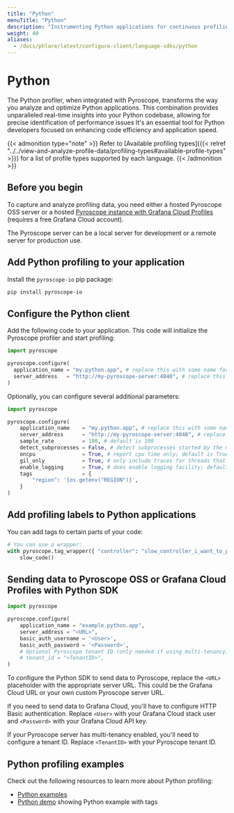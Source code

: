 ```yaml
---
title: "Python"
menuTitle: "Python"
description: "Instrumenting Python applications for continuous profiling."
weight: 40
aliases:
  - /docs/phlare/latest/configure-client/language-sdks/python
---
```


# Python

The Python profiler, when integrated with Pyroscope, transforms the way you analyze and optimize Python applications.
This combination provides unparalleled real-time insights into your Python codebase, allowing for precise identification of performance issues
It's an essential tool for Python developers focused on enhancing code efficiency and application speed.

{{< admonition type="note" >}}
Refer to [Available profiling types]({{< relref "../../view-and-analyze-profile-data/profiling-types#available-profile-types" >}}) for a list of profile types supported by each language.
{{< /admonition >}}

## Before you begin

To capture and analyze profiling data, you need either a hosted Pyroscope OSS server or a hosted [Pyroscope instance with Grafana Cloud Profiles](/products/cloud/profiles-for-continuous-profiling/) (requires a free Grafana Cloud account).

The Pyroscope server can be a local server for development or a remote server for production use.

## Add Python profiling to your application

Install the `pyroscope-io` pip package:

```bash
pip install pyroscope-io
```

## Configure the Python client

Add the following code to your application. This code will initialize the Pyroscope profiler and start profiling:

```python
import pyroscope

pyroscope.configure(
  application_name = "my.python.app", # replace this with some name for your application
  server_address   = "http://my-pyroscope-server:4040", # replace this with the address of your Pyroscope server
)
```

Optionally, you can configure several additional parameters:

```python
import pyroscope

pyroscope.configure(
    application_name    = "my.python.app", # replace this with some name for your application
    server_address      = "http://my-pyroscope-server:4040", # replace this with the address of your Pyroscope server
    sample_rate         = 100, # default is 100
    detect_subprocesses = False, # detect subprocesses started by the main process; default is False
    oncpu               = True, # report cpu time only; default is True
    gil_only            = True, # only include traces for threads that are holding on to the Global Interpreter Lock; default is True
    enable_logging      = True, # does enable logging facility; default is False
    tags                = {
        "region": '{os.getenv("REGION")}',
    }
)
```

## Add profiling labels to Python applications

You can add tags to certain parts of your code:

```python
# You can use a wrapper:
with pyroscope.tag_wrapper({ "controller": "slow_controller_i_want_to_profile" }):
    slow_code()
```

## Sending data to Pyroscope OSS or Grafana Cloud Profiles with Python SDK


```python
import pyroscope

pyroscope.configure(
    application_name = "example.python.app",
    server_address = "<URL>",
    basic_auth_username = '<User>',
    basic_auth_password = '<Password>',
    # Optional Pyroscope tenant ID (only needed if using multi-tenancy). Not needed for Grafana Cloud.
    # tenant_id = "<TenantID>",
)
```

To configure the Python SDK to send data to Pyroscope, replace the `<URL>` placeholder with the appropriate server URL. This could be the Grafana Cloud URL or your own custom Pyroscope server URL.

If you need to send data to Grafana Cloud, you'll have to configure HTTP Basic authentication. Replace `<User>` with your Grafana Cloud stack user and `<Password>` with your Grafana Cloud API key.

If your Pyroscope server has multi-tenancy enabled, you'll need to configure a tenant ID. Replace `<TenantID>` with your Pyroscope tenant ID.

## Python profiling examples

Check out the following resources to learn more about Python profiling:
- [Python examples](https://github.com/pyroscope-io/pyroscope/tree/main/examples/language-sdk-instrumentation/python)
- [Python demo](https://demo.pyroscope.io/?query=rideshare-app-python.cpu%7B%7D) showing Python example with tags
